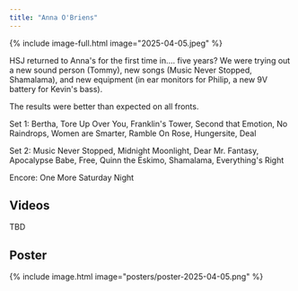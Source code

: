 ```yaml
---
title: "Anna O'Briens"
---
```


{% include image-full.html image="2025-04-05.jpeg" %}

HSJ returned to Anna's for the first time in.... five years? We were trying out a new sound person (Tommy), new songs (Music Never Stopped, Shamalama), and new equipment (in ear monitors for Philip, a new 9V battery for Kevin's bass).

The results were better than expected on all fronts. 

Set 1: Bertha, Tore Up Over You, Franklin's Tower, Second that Emotion, No Raindrops, Women are Smarter, Ramble On Rose, Hungersite, Deal

Set 2: Music Never Stopped, Midnight Moonlight, Dear Mr. Fantasy, Apocalypse Babe, Free, Quinn the Eskimo, Shamalama, Everything's Right

Encore: One More Saturday Night

## Videos

TBD

## Poster

{% include image.html image="posters/poster-2025-04-05.png" %}
